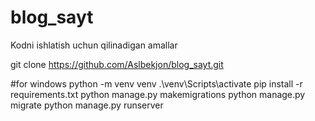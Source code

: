 # blog_sayt
Kodni ishlatish uchun qilinadigan amallar

git clone https://github.com/Aslbekjon/blog_sayt.git

#for windows
python -m venv venv
.\venv\Scripts\activate
pip install -r requirements.txt
python manage.py makemigrations
python manage.py migrate
python manage.py runserver

